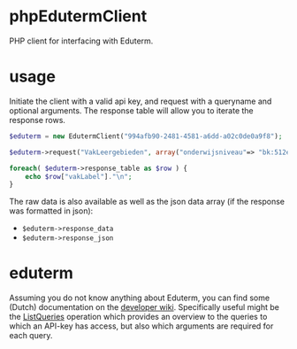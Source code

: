 # phpEdutermClient
PHP client for interfacing with Eduterm.

# usage
Initiate the client with a valid api key, and request with a queryname and optional arguments.
The response table will allow you to iterate the response rows.
```php
$eduterm = new EdutermClient("994afb90-2481-4581-a6dd-a02c0de0a9f8");

$eduterm->request("VakLeergebieden", array("onderwijsniveau"=> "bk:512e4729-03a4-43a2-95ba-758071d1b725"));

foreach( $eduterm->response_table as $row ) { 
    echo $row["vakLabel"]."\n";
}
```

The raw data is also available as well as the json data array (if the response was formatted in json):
* `$eduterm->response_data`
* `$eduterm->response_json`

# eduterm
Assuming you do not know anything about Eduterm, you can find some (Dutch) documentation on the [developer wiki](https://developers.wiki.kennisnet.nl/index.php?title=Eduterm:Hoofdpagina).
Specifically useful might be the [ListQueries](https://developers.wiki.kennisnet.nl/index.php?title=Eduterm:Interface#ListQueries) operation which provides an overview to the queries to which an API-key has access, but also which arguments are required for each query.
